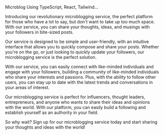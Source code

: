 Microblog
Using TypeScript, React, Tailwind...

Introducing our revolutionary microblogging service, the perfect platform for those who have a lot to say, but don't want to take up too much space. With our service, you can share your thoughts, ideas, and musings with your followers in bite-sized posts.

Our service is designed to be simple and user-friendly, with an intuitive interface that allows you to quickly compose and share your posts. Whether you're on the go, or just looking to quickly update your followers, our microblogging service is the perfect solution.

With our service, you can easily connect with like-minded individuals and engage with your followers, building a community of like-minded individuals who share your interests and passions. Plus, with the ability to follow other users, you can stay up to date with the latest trends and conversations in your areas of interest.

Our microblogging service is perfect for influencers, thought leaders, entrepreneurs, and anyone who wants to share their ideas and opinions with the world. With our platform, you can easily build a following and establish yourself as an authority in your field.

So why wait? Sign up for our microblogging service today and start sharing your thoughts and ideas with the world!
